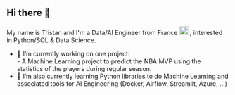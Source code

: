 ## Hi there 👋

My name is Tristan and I'm a Data/AI Engineer from France <img src="https://upload.wikimedia.org/wikipedia/en/c/c3/Flag_of_France.svg" width="20" /> , interested in Python/SQL & Data Science.

- 🔭 I’m currently working on one project:   
      - A Machine Learning project to predict the NBA MVP using the statistics of the players during regular season.
- 🌱 I’m also currently learning Python libraries to do Machine Learning and associated tools for AI Engineering (Docker, Airflow, Streamlit, Azure, ...)
